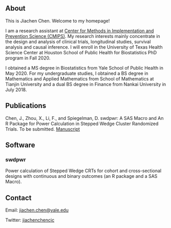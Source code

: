 ## About

This is Jiachen Chen. Welcome to my homepage!

I am a research assistant at [Center for Methods in Implementation and Prevention Science (CMIPS)](https://publichealth.yale.edu/cmips/). My research interests mainly concentrate in the design and analysis of clinical trials, longitudinal studies, survival analysis and causal inference. I will enroll in the University of Texas Health Science Center at Houston School of Public Health for Biostatistics PhD program in Fall 2020.


I obtained a MS degree in Biostatistics from Yale School of Public Health in May 2020. For my undergraduate studies, I obtained a BS degree in Mathematics and Applied Mathematics from School of Mathematics at Tianjin University and a dual BS degree in Finance from Nankai University in July 2018.

## Publications
Chen, J., Zhou, X., Li, F., and Spiegelman, D. swdpwr: A SAS Macro and An R Package for Power Calculation in Stepped Wedge Cluster Randomized Trials. To be submitted. [Manuscript](article_1.7.pdf)

## Software 

### swdpwr

Power calculation of Stepped Wedge CRTs for cohort and cross-sectional designs with continuous and binary outcomes (an R package and a SAS Macro).


## Contact
Email: jiachen.chen@yale.edu

Twitter: [jiachenchencjc](https://twitter.com/jiachenchencjc)
